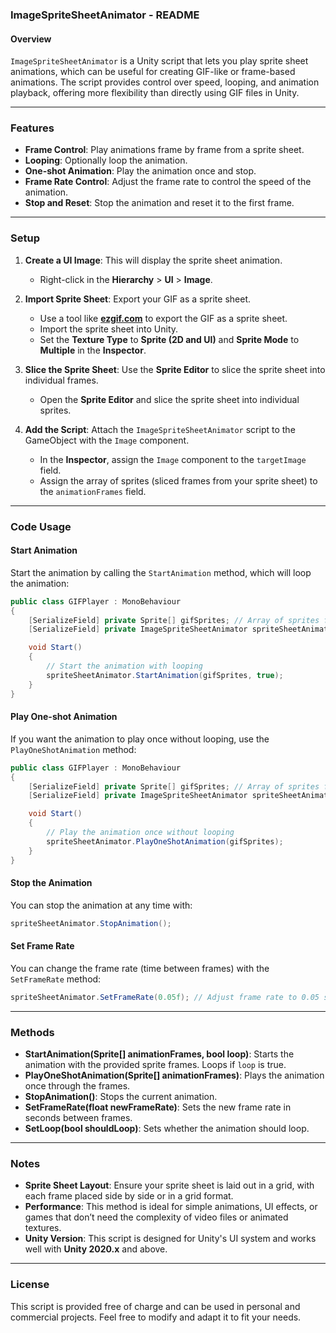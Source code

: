 ### ImageSpriteSheetAnimator - README

#### Overview

`ImageSpriteSheetAnimator` is a Unity script that lets you play sprite sheet animations, which can be useful for creating GIF-like or frame-based animations. The script provides control over speed, looping, and animation playback, offering more flexibility than directly using GIF files in Unity.

---

### Features

- **Frame Control**: Play animations frame by frame from a sprite sheet.
- **Looping**: Optionally loop the animation.
- **One-shot Animation**: Play the animation once and stop.
- **Frame Rate Control**: Adjust the frame rate to control the speed of the animation.
- **Stop and Reset**: Stop the animation and reset it to the first frame.

---

### Setup

1. **Create a UI Image**: This will display the sprite sheet animation.
   - Right-click in the **Hierarchy** > **UI** > **Image**.

2. **Import Sprite Sheet**: Export your GIF as a sprite sheet.
   - Use a tool like **[ezgif.com](https://ezgif.com/sprite-sheet)** to export the GIF as a sprite sheet.
   - Import the sprite sheet into Unity.
   - Set the **Texture Type** to **Sprite (2D and UI)** and **Sprite Mode** to **Multiple** in the **Inspector**.

3. **Slice the Sprite Sheet**: Use the **Sprite Editor** to slice the sprite sheet into individual frames.
   - Open the **Sprite Editor** and slice the sprite sheet into individual sprites.

4. **Add the Script**: Attach the `ImageSpriteSheetAnimator` script to the GameObject with the `Image` component.
   - In the **Inspector**, assign the `Image` component to the `targetImage` field.
   - Assign the array of sprites (sliced frames from your sprite sheet) to the `animationFrames` field.

---

### Code Usage

#### Start Animation

Start the animation by calling the `StartAnimation` method, which will loop the animation:

```csharp
public class GIFPlayer : MonoBehaviour
{
    [SerializeField] private Sprite[] gifSprites; // Array of sprites for the sprite sheet
    [SerializeField] private ImageSpriteSheetAnimator spriteSheetAnimator;

    void Start()
    {
        // Start the animation with looping
        spriteSheetAnimator.StartAnimation(gifSprites, true);
    }
}
```

#### Play One-shot Animation

If you want the animation to play once without looping, use the `PlayOneShotAnimation` method:

```csharp
public class GIFPlayer : MonoBehaviour
{
    [SerializeField] private Sprite[] gifSprites; // Array of sprites for the sprite sheet
    [SerializeField] private ImageSpriteSheetAnimator spriteSheetAnimator;

    void Start()
    {
        // Play the animation once without looping
        spriteSheetAnimator.PlayOneShotAnimation(gifSprites);
    }
}
```

#### Stop the Animation

You can stop the animation at any time with:

```csharp
spriteSheetAnimator.StopAnimation();
```

#### Set Frame Rate

You can change the frame rate (time between frames) with the `SetFrameRate` method:

```csharp
spriteSheetAnimator.SetFrameRate(0.05f); // Adjust frame rate to 0.05 seconds per frame
```

---

### Methods

- **StartAnimation(Sprite[] animationFrames, bool loop)**: Starts the animation with the provided sprite frames. Loops if `loop` is true.
- **PlayOneShotAnimation(Sprite[] animationFrames)**: Plays the animation once through the frames.
- **StopAnimation()**: Stops the current animation.
- **SetFrameRate(float newFrameRate)**: Sets the new frame rate in seconds between frames.
- **SetLoop(bool shouldLoop)**: Sets whether the animation should loop.

---

### Notes

- **Sprite Sheet Layout**: Ensure your sprite sheet is laid out in a grid, with each frame placed side by side or in a grid format.
- **Performance**: This method is ideal for simple animations, UI effects, or games that don’t need the complexity of video files or animated textures.
- **Unity Version**: This script is designed for Unity's UI system and works well with **Unity 2020.x** and above.

---

### License

This script is provided free of charge and can be used in personal and commercial projects. Feel free to modify and adapt it to fit your needs.
